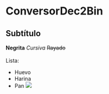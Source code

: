 # ConversorDec2Bin
## Subtítulo
**Negrita** *Cursiva* ~~Rayado~~ <br><br>
Lista:
- Huevo
- Harina
- Pan
![](https://i.redd.it/2v1ten5r20b61.jpg)

